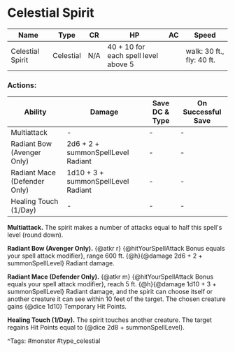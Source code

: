 # Celestial Spirit

| Name | Type | CR | HP | AC | Speed |
|------|------|----|----|----|-------|
| Celestial Spirit | Celestial | N/A | 40 + 10 for each spell level above 5 |  | walk: 30 ft., fly: 40 ft. |

### Actions:

| Ability | Damage | Save DC & Type | On Successful Save |
|---------|--------|----------------|--------------------|
| Multiattack | - | - | - |
| Radiant Bow (Avenger Only) | 2d6 + 2 + summonSpellLevel Radiant | - | - |
| Radiant Mace (Defender Only) | 1d10 + 3 + summonSpellLevel Radiant | - | - |
| Healing Touch (1/Day) | - | - | - |


**Multiattack.** The spirit makes a number of attacks equal to half this spell's level (round down).

**Radiant Bow (Avenger Only).** {@atkr r} {@hitYourSpellAttack Bonus equals your spell attack modifier}, range 600 ft. {@h}{@damage 2d6 + 2 + summonSpellLevel} Radiant damage.

**Radiant Mace (Defender Only).** {@atkr m} {@hitYourSpellAttack Bonus equals your spell attack modifier}, reach 5 ft. {@h}{@damage 1d10 + 3 + summonSpellLevel} Radiant damage, and the spirit can choose itself or another creature it can see within 10 feet of the target. The chosen creature gains {@dice 1d10} Temporary Hit Points.

**Healing Touch (1/Day).** The spirit touches another creature. The target regains Hit Points equal to {@dice 2d8 + summonSpellLevel}.

^Tags: #monster #type_celestial
